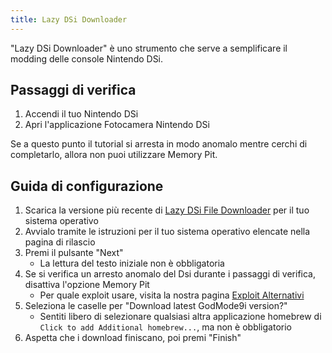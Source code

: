 ```yaml
---
title: Lazy DSi Downloader
---
```


"Lazy DSi Downloader" è uno strumento che serve a semplificare il modding delle console Nintendo DSi.

## Passaggi di verifica

1. Accendi il tuo Nintendo DSi
1. Apri l'applicazione Fotocamera Nintendo DSi

Se a questo punto il tutorial si arresta in modo anomalo mentre cerchi di completarlo, allora non puoi utilizzare Memory Pit.

## Guida di configurazione

1. Scarica la versione più recente di [Lazy DSi File Downloader](https://github.com/yourkalamity/lazy-dsi-file-downloader/releases) per il tuo sistema operativo
1. Avvialo tramite le istruzioni per il tuo sistema operativo elencate nella pagina di rilascio
1. Premi il pulsante "Next"
   - La lettura del testo iniziale non è obbligatoria
1. Se si verifica un arresto anomalo del Dsi durante i passaggi di verifica, disattiva l'opzione Memory Pit
   - Per quale exploit usare, visita la nostra pagina [Exploit Alternativi](alternate-exploits.html)
1. Seleziona le caselle per "Download latest GodMode9i version?"
   - Sentiti libero di selezionare qualsiasi altra applicazione homebrew di `Click to add Additional homebrew...`, ma non è obbligatorio
1. Aspetta che i download finiscano, poi premi "Finish"
